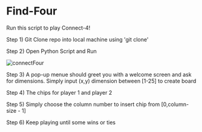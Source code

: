 # Find-Four
Run this script to play Connect-4!

Step 1) Git Clone repo into local machine using 'git clone'

Step 2) Open Python Script and Run

![connectFour](https://user-images.githubusercontent.com/110858892/191425896-83a6a82e-aa8a-4c3d-b018-7aa992fa6444.png)

Step 3) A pop-up menue should greet you with a welcome screen and ask for dimensions. Simply input (x,y) dimension between [1-25] to create board

Step 4) The chips for player 1 and player 2

Step 5) Simply choose the column number to insert chip from [0,column-size - 1]

Step 6) Keep playing until some wins or ties
